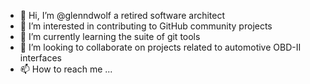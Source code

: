 - 👋 Hi, I’m @glenndwolf a retired software architect
- 👀 I’m interested in contributing to GitHub community projects
- 🌱 I’m currently learning the suite of git tools
- 💞️ I’m looking to collaborate on projects related to automotive OBD-II interfaces
- 📫 How to reach me ...

<!---
glenndwolf/glenndwolf is a ✨ special ✨ repository because its `README.md` (this file) appears on your GitHub profile.
You can click the Preview link to take a look at your changes.
--->

